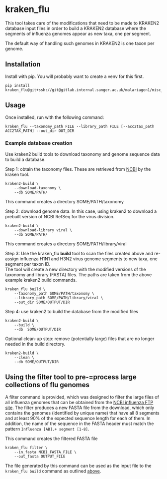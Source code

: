 # kraken_flu
This tool takes care of the modifications that need to be made to KRAKEN2 database input files in order to build a KRAKEN2 database where the segments of influenza genomes appear as new taxa, one per segment. 

The default way of handling such genomes in KRAKEN2 is one taxon per genome.

## Installation
Install with pip. You will probably want to create a venv for this first.
```shell
pip install kraken_flu@git+ssh://git@gitlab.internal.sanger.ac.uk/malariagen1/misc_utils/kraken_flu.git
```

## Usage
Once installed, run with the following command:

```shell
kraken_flu --taxonomy_path FILE --library_path FILE [--acc2tax_path ACC2TAX_PATH] --out_dir OUT_DIR
```

### Example database creation
Use kraken2 build tools to download taxonomy and genome sequence data to build a database. 

Step 1: obtain the taxonomy files. These are retrieved from [NCBI](https://ftp.ncbi.nlm.nih.gov/pub/taxonomy/) by the kraken tool.
```shell
kraken2-build \
    --download-taxonomy \
    --db SOME/PATH/
```
This command creates a directory SOME/PATH/taxonomy

Step 2: download genome data. In this case, using kraken2 to download a prebuilt version of NCBI RefSeq for the virus division.  

```shell
kraken2-build \
    --download-library viral \
    --db SOME/PATH/
```
This command creates a directory SOME/PATH/library/viral

Step 3: Use the kraken_flu __build__ tool to scan the files created above and re-assign influenza H1N1 and H3N2 virus genome segments to new taxa, one segment per taxon ID.   
The tool will create a new directory with the modified versions of the taxonomy and library (FASTA) files. The paths are taken from the above example kraken2 build commands.  

```shell
kraken_flu build \
    --taxonomy_path SOME/PATH/taxonomy \
    --library_path SOME/PATH/library/viral \
    --out_dir SOME/OUTPUT/DIR
```

Step 4: use kraken2 to build the database from the modified files  

```shell
kraken2-build \
    --build \
    --db  SOME/OUTPUT/DIR
```

Optional clean-up step: remove (potentially large) files that are no longer needed in the build directory.  

```shell
kraken2-build \
    --clean \
    --db SOME/OUTPUT/DIR
```

## Using the filter tool to pre-=process large collections of flu genomes
A filter command is provided, which was designed to filter the large files of all influenza genomes that can be obtained from the [NCBI influenza FTP site](https://ftp.ncbi.nih.gov/genomes/INFLUENZA/influenza.fna). 
The filter produces a new FASTA file from the download, which only contains the genomes (identified by unique name) that have all 8 segments and at least 90% of the expected sequence length for each of them. In addition, the name of the sequence in the FASTA header must match the pattern ```Influenza [AB].+ segment [1-8]```.

This command creates the filtered FASTA file
```shell
kraken_flu filter \
    --in_fasta NCBI_FASTA_FILE \
    --out_fasta OUTPUT_FILE
```

The file generated by this command can be used as the input file to the ```kraken_flu build``` command as outlined [above](#example-database-creation).

